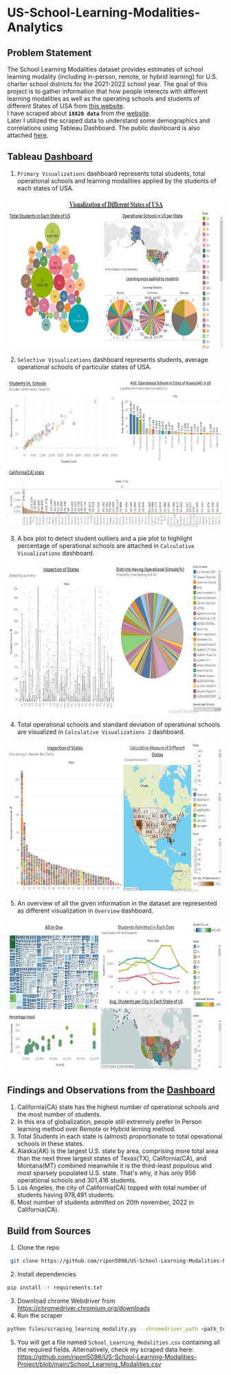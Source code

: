 # US-School-Learning-Modalities-Analytics

## Problem Statement

The School Learning Modalities dataset provides estimates of school learning modality (including in-person, remote, or hybrid learning) for U.S. charter school districts for the 2021-2022 school year. The goal of this project is to gather information that how people interects with different learning modalities as well as the operating schools and students of different States of USA from [this website](https://healthdata.gov/National/School-Learning-Modalities-2021-2022/aitj-yx37).<br/>
I have scraped about <b>`18820 data`</b> from the [website](https://healthdata.gov/National/School-Learning-Modalities-2021-2022/aitj-yx37).<br/>
Later I utilized the scraped data to understand some demographics and correlations using Tableau Dashboard.
The public dashboard is also attached [here](https://public.tableau.com/app/profile/minhaj.uddin4733/viz/USASchoolLearningModalitiesDataVisualization/PrimaryVisualizations).

## Tableau [Dashboard](https://public.tableau.com/app/profile/minhaj.uddin4733/viz/USASchoolLearningModalitiesDataVisualization/PrimaryVisualizations)

1. `Primary Visualizations` dashboard represents total students, total operational schools and learning modalities applied by the students of each states of USA.<br/>
<img src = "dashboard_images\primary_viz.jpg" width="700" height="350">

2. `Selective Visualizations` dashboard represents students, average operational schools of particular states of USA.<br/>
<img src = "dashboard_images\selective_viz.jpg" width="700" height="350">

3. A box plot to detect student outliers and a pie plot to highlight percentage of operational schools are attached in `Calculative Visualizations` dashboard.<br/>
<img src = "dashboard_images\calculative_viz.jpg" width="700" height="350">

4. Total operational schools and standard deviation of operational schools are visualized in `Calculative Visualizations 2` dashboard.<br/>
<img src = "dashboard_images\calculative_viz2.jpg" width="700" height="350">

5. An overview of all the given information in the dataset are represented as different visualization in `Overview` dashboard.<br/>
<img src = "dashboard_images\overview.jpg" width="700" height="350">

## Findings and Observations from the [Dashboard](https://public.tableau.com/app/profile/minhaj.uddin4733/viz/USASchoolLearningModalitiesDataVisualization/PrimaryVisualizations)

1. California(CA) state has the highest number of operational schools and the most number of students.
2. In this era of globalization, people still extremely prefer In Person learning method over Remote or Hybrid lerning method.
3. Total Students in each state is (almost) proportionate to total operational schools in these states.
4. Alaska(AK) is the largest U.S. state by area, comprising more total area than the next three largest states of Texas(TX), California(CA), and Montana(MT) combined meanwhile it is the third-least populous and most sparsely populated U.S. state. That's why, it has only 956 operational schools and 301,416 students.
5. Los Angeles, the city of California(CA) topped with total number of students having 978,491 students.
6. Most number of students admitted on 20th november, 2022 in California(CA).

## Build from Sources

1. Clone the repo

```bash
 git clone https://github.com/ripon5098/US-School-Learning-Modalities-Project.git
 ```

2. Install dependencies

```bash
pip install -r requirements.txt
```

3. Download chrome Webdriver from <https://chromedriver.chromium.org/downloads>
4. Run the scraper

```bash
python files/scraping_learning_modality.py --chromedriver_path <path_to_chromedriver>
```

5. You will get a file named `School_Learning_Modalities.csv` containing all the required fields.
Alternatively, check my scraped data here: <https://github.com/ripon5098/US-School-Learning-Modalities-Project/blob/main/School_Learning_Modalities.csv>
